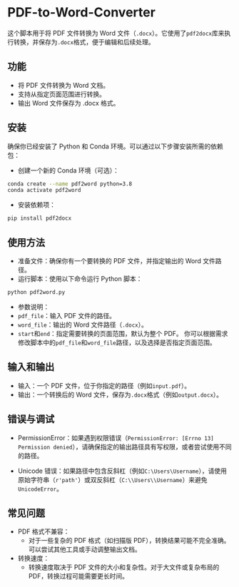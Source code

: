 # PDF-to-Word-Converter

这个脚本用于将 PDF 文件转换为 Word 文件（```.docx```）。它使用了```pdf2docx```库来执行转换，并保存为```.docx```格式，便于编辑和后续处理。

## 功能
- 将 PDF 文件转换为 Word 文档。
- 支持从指定页面范围进行转换。
- 输出 Word 文件保存为 .docx 格式。

## 安装

确保你已经安装了 Python 和 Conda 环境。可以通过以下步骤安装所需的依赖包：

- 创建一个新的 Conda 环境（可选）：

``` bash
conda create --name pdf2word python=3.8
conda activate pdf2word
```

- 安装依赖项：

``` bash
pip install pdf2docx
```

## 使用方法
- 准备文件：确保你有一个要转换的 PDF 文件，并指定输出的 Word 文件路径。
- 运行脚本：使用以下命令运行 Python 脚本：

``` bash
python pdf2word.py
```

- 参数说明：
- ```pdf_file```：输入 PDF 文件的路径。
- ```word_file```：输出的 Word 文件路径（```.docx```）。
- ```start```和```end```：指定需要转换的页面范围，默认为整个 PDF。
你可以根据需求修改脚本中的```pdf_file```和```word_file```路径，以及选择是否指定页面范围。

## 输入和输出
- 输入：一个 PDF 文件，位于你指定的路径（例如```input.pdf```）。
- 输出：一个转换后的 Word 文件，保存为```.docx```格式（例如```output.docx```）。
## 错误与调试
- PermissionError：如果遇到权限错误（```PermissionError: [Errno 13] Permission denied```），请确保指定的输出路径具有写权限，或者尝试使用不同的路径。

- Unicode 错误：如果路径中包含反斜杠（例如```C:\Users\Username```），请使用原始字符串（```r'path'```）或双反斜杠（```C:\\Users\\Username```）来避免```UnicodeError```。

## 常见问题
- PDF 格式不兼容：
  - 对于一些复杂的 PDF 格式（如扫描版 PDF），转换结果可能不完全准确。可以尝试其他工具或手动调整输出文档。
- 转换速度：
  - 转换速度取决于 PDF 文件的大小和复杂性。对于大文件或复杂布局的 PDF，转换过程可能需要更长时间。
